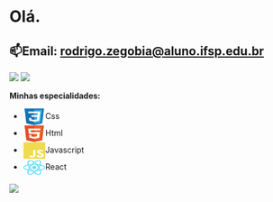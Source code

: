 # Olá.
## 📫Email: rodrigo.zegobia@aluno.ifsp.edu.br
<div>
<img height="180em"  src="https://github-readme-stats.vercel.app/api?username=rodrigozegobia&theme=react&hide=c">
<img height="180em"  src="https://github-readme-stats.vercel.app/api/top-langs/?username=rodrigozegobia&theme=react&hide=c">
<p><strong>Minhas especialidades:</strong></p>
<ul>
      <li><img align="center" alt="Alba-CSS" height="30" width="40" src="https://raw.githubusercontent.com/devicons/devicon/master/icons/css3/css3-original.svg" style="max-        width: 100%;">Css</li>
      <li><img align="center" alt="HTML" height="30" width="40" src="https://raw.githubusercontent.com/devicons/devicon/master/icons/html5/html5-original.svg" style="max-width:    100%;">Html</li>
      <li><img align="center" alt="Js" height="30" width="40" src="https://raw.githubusercontent.com/devicons/devicon/master/icons/javascript/javascript-plain.svg" style="max-      width: 100%;">Javascript</li>
      <li><img align="center" alt="Alba-React" height="30" width="40" src="https://raw.githubusercontent.com/devicons/devicon/master/icons/react/react-original.svg" style="max-    width: 100%;">React</li>
</ul>
<a href="https://www.linkedin.com/in/rodrigozegobia" rel="nofollow"><img src="https://camo.githubusercontent.com/c00f87aeebbec37f3ee0857cc4c20b21fefde8a96caf4744383ebfe44a47fe3f/68747470733a2f2f696d672e736869656c64732e696f2f62616467652f2d4c696e6b6564496e2d2532333030373742353f7374796c653d666f722d7468652d6261646765266c6f676f3d6c696e6b6564696e266c6f676f436f6c6f723d7768697465" data-canonical-src="https://img.shields.io/badge/-LinkedIn-%230077B5?style=for-the-badge&amp;logo=linkedin&amp;logoColor=white" style="max-width: 100%;"></a>
</div>
